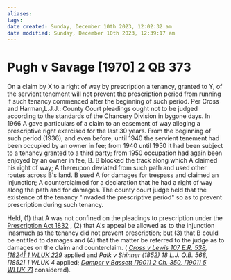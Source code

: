 ```yaml
---
aliases: 
tags: 
date created: Sunday, December 10th 2023, 12:02:32 am
date modified: Sunday, December 10th 2023, 12:39:17 am
---
```


# Pugh v Savage [1970] 2 QB 373

On a claim by X to a right of way by prescription a tenancy, granted to Y, of the servient tenement will not prevent the prescription period from running if such tenancy commenced after the beginning of such period. Per Cross and Harman,L.J.J.: County Court pleadings ought not to be judged according to the standards of the Chancery Division in bygone days. In 1966 A gave particulars of a claim to an easement of way alleging a prescriptive right exercised for the last 30 years. From the beginning of such period (1936), and even before, until 1940 the servient tenement had been occupied by an owner in fee; from 1940 until 1950 it had been subject to a tenancy granted to a third party; from 1950 occupation had again been enjoyed by an owner in fee, B. B blocked the track along which A claimed his right of way; A thereupon deviated from such path and used other routes across B's land. B sued A for damages for trespass and claimed an injunction; A counterclaimed for a declaration that he had a right of way along the path and for damages. The county court judge held that the existence of the tenancy "invaded the prescriptive period" so as to prevent prescription during such tenancy.

Held, (1) that A was not confined on the pleadings to prescription under the [Prescription Act 1832](https://uk.westlaw.com/Document/I612F2980E42311DAA7CF8F68F6EE57AB/View/FullText.html?originationContext=document&transitionType=DocumentItem&ppcid=09863bab8f1e40c991c009be29be9b04&contextData=(sc.Default)) , (2) that A's appeal be allowed as to the injunction inasmuch as the tenancy did not prevent prescription; but (3) that B could be entitled to damages and (4) that the matter be referred to the judge as to damages on the claim and counterclaim. ( _[Cross v Lewis 107 E.R. 538, [1824] 1 WLUK 229](https://uk.westlaw.com/Document/IE45D5D00E57111DAB242AFEA6182DD7E/View/FullText.html?originationContext=document&transitionType=DocumentItem&ppcid=09863bab8f1e40c991c009be29be9b04&contextData=(sc.Default))_ applied and _Palk v Shinner (1852) 18 L.J. Q.B. 568, [1852] 1 WLUK 4_ applied; _[Damper v Bassett [1901] 2 Ch. 350, [1901] 5 WLUK 71](https://uk.westlaw.com/Document/I940D2D80E42711DA8FC2A0F0355337E9/View/FullText.html?originationContext=document&transitionType=DocumentItem&ppcid=09863bab8f1e40c991c009be29be9b04&contextData=(sc.Default))_ considered).
